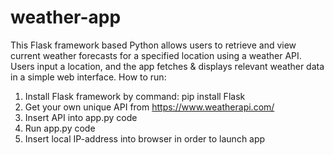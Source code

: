 # weather-app
This Flask framework based Python allows users to retrieve and view current weather forecasts for a specified location using a weather API. Users input a location, and the app fetches &amp; displays relevant weather data in a simple web interface.
How to run:
  1. Install Flask framework by command: pip install Flask
  2. Get your own unique API from https://www.weatherapi.com/
  3. Insert API into app.py code
  4. Run app.py code
  5. Insert local IP-address into browser in order to launch app
